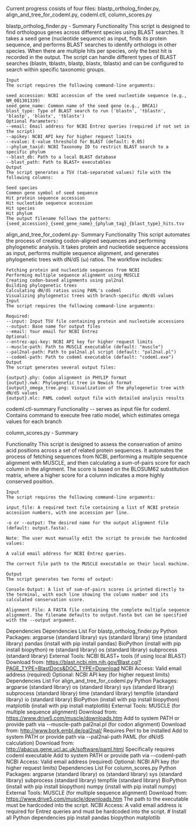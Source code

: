 Current progress cosists of four files: blastp_ortholog_finder.py, align_and_tree_for_codeml.py, codeml.ctl, column_scores.py

blastp_ortholog_finder.py - Summary
	Functionality
	This script is designed to find orthologous genes across different species using BLAST searches. It takes a seed gene (nucleotide sequence) as input, finds its protein sequence, and performs BLAST searches to identify orthologs in other species. When there are multiple hits per species, only the best hit is recorded in the output. The script can handle different types of BLAST searches (blastn, tblastn, blastp, blastx, tblastx) and can be configured to search within specific taxonomic groups.

	Input
	The script requires the following command-line arguments:

	seed_accession: NCBI accession of the seed nucleotide sequence (e.g., NM_001301339)
	seed_gene_name: Common name of the seed gene (e.g., BRCA1)
	blast_type: Type of BLAST search to run ('blastn', 'tblastn', 'blastp', 'blastx', 'tblastx')
	Optional Parameters:
	--email: Email address for NCBI Entrez queries (required if not set in the script)
	--apikey: NCBI API key for higher request limits
	--evalue: E-value threshold for BLAST (default: 0.05)
	--phylum_taxid: NCBI Taxonomy ID to restrict BLAST search to a specific phylum
	--blast_db: Path to a local BLAST database
	--blast_path: Path to BLAST+ executables
	Output
	The script generates a TSV (tab-separated values) file with the following columns:

	Seed species
	Common gene symbol of seed sequence
	Hit protein sequence accession
	Hit nucleotide sequence accession
	Hit species
	Hit phylum
	The output filename follows the pattern: {seed_accession}_{seed_gene_name}_{phylum_tag}_{blast_type}_hits.tsv

align_and_tree_for_codeml.py- Summary
	Functionality
	This script automates the process of creating codon-aligned sequences and performing phylogenetic analysis. It takes protein and nucleotide sequence accessions as input, performs multiple sequence alignment, and generates phylogenetic trees with dN/dS (ω) ratios. The workflow includes:

	Fetching protein and nucleotide sequences from NCBI
	Performing multiple sequence alignment using MUSCLE
	Creating codon-based alignments using pal2nal
	Building phylogenetic trees
	Calculating dN/dS ratios using PAML's codeml
	Visualizing phylogenetic trees with branch-specific dN/dS values
	Input
	The script requires the following command-line arguments:

	Required:
	--input: Input TSV file containing protein and nucleotide accessions
	--output: Base name for output files
	--email: Your email for NCBI Entrez
	Optional:
	--entrez-api-key: NCBI API key for higher request limits
	--muscle-path: Path to MUSCLE executable (default: "muscle")
	--pal2nal-path: Path to pal2nal.pl script (default: "pal2nal.pl")
	--codeml-path: Path to codeml executable (default: "codeml.exe")
	Output
	The script generates several output files:

	{output}.phy: Codon alignment in PHYLIP format
	{output}.nwk: Phylogenetic tree in Newick format
	{output}_omega_tree.png: Visualization of the phylogenetic tree with dN/dS values
	{output}.mlc: PAML codeml output file with detailed analysis results


codeml.ctl-summary
	Functionality -- serves as input file for codeml. Contains command to execute free ratio model, which estimates omega values for each branch 

column_scores.py - Summary

Functionality
This script is designed to assess the conservation of amino acid positions across a set of related protein sequences. It automates the process of fetching sequences from NCBI, performing a multiple sequence alignment with MUSCLE, and then calculating a sum-of-pairs score for each column in the alignment. The score is based on the BLOSUM62 substitution matrix, where a higher score for a column indicates a more highly conserved position.

	Input
	The script requires the following command-line arguments:
	
	input_file: A required text file containing a list of NCBI protein accession numbers, with one accession per line.
	
	-o or --output: The desired name for the output alignment file (default: output.fasta).
	
	Note: The user must manually edit the script to provide two hardcoded values:
	
	A valid email address for NCBI Entrez queries.
	
	The correct file path to the MUSCLE executable on their local machine.
	
	Output
	The script generates two forms of output:
	
	Console Output: A list of sum-of-pairs scores is printed directly to the terminal, with each line showing the column number and its calculated conservation score.
	
	Alignment File: A FASTA file containing the complete multiple sequence alignment. The filename defaults to output.fasta but can be specified with the --output argument.


Dependencies
	Dependencies List For blastp_ortholog_finder.py
		Python Packages:
			argparse (standard library)
			sys (standard library)
			time (standard library)
			pandas (install with pip install pandas)
			BioPython (install with pip install biopython)
			re (standard library)
			os (standard library)
			subprocess (standard library)
		External Tools:
			NCBI BLAST+ tools (if using local BLAST) Download from: https://blast.ncbi.nlm.nih.gov/Blast.cgi?PAGE_TYPE=BlastDocs&DOC_TYPE=Download
			NCBI Access: Valid email address (required)
			Optional: NCBI API key (for higher request limits)
	Dependencies List For align_and_tree_for_codeml.py
		Python Packages:
			argparse (standard library)
			os (standard library)
			sys (standard library)
			subprocess (standard library)
			time (standard library)
			tempfile (standard library)
			io (standard library)
			BioPython (install with pip install biopython)
			matplotlib (install with pip install matplotlib)
		External Tools:
			MUSCLE (for multiple sequence alignment) Download from: https://www.drive5.com/muscle/downloads.htm
				Add to system PATH or provide path via --muscle-path
			pal2nal.pl (for codon alignment) Download from: http://www.bork.embl.de/pal2nal/
				Requires Perl to be installed
				Add to system PATH or provide path via --pal2nal-path
			PAML (for dN/dS calculation) Download from: http://abacus.gene.ucl.ac.uk/software/paml.html
				Specifically requires codeml executable
				Add to system PATH or provide path via --codeml-path
			NCBI Access: Valid email address (required)
			Optional: NCBI API key (for higher request limits)
	Dependencies List For column_scores.py
		Python Packages:
			argparse (standard library)
			os (standard library)
			sys (standard library)
			subprocess (standard library)
			tempfile (standard library)
			BioPython (install with pip install biopython)
			numpy (install with pip install numpy)
		External Tools:
			MUSCLE (for multiple sequence alignment)
				Download from: https://www.drive5.com/muscle/downloads.htm
				The path to the executable must be hardcoded into the script.
			NCBI Access: A valid email address is required for Entrez queries and must be hardcoded into the script.
	# Install all Python dependencies
	pip install pandas biopython matplotlib
